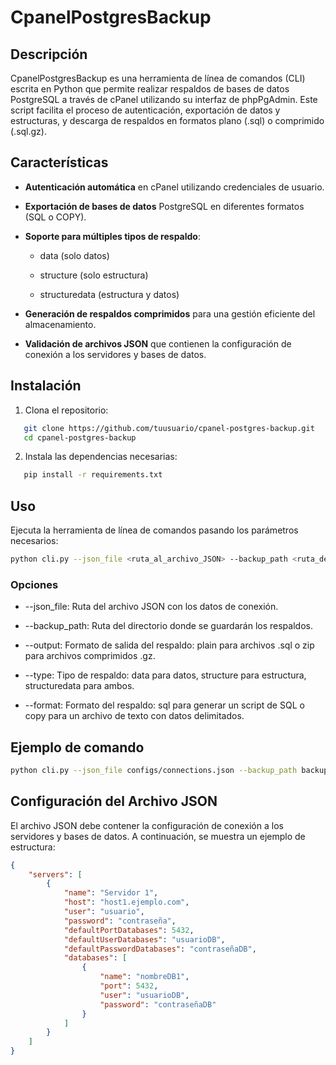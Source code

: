 CpanelPostgresBackup
====================

Descripción
-----------

CpanelPostgresBackup es una herramienta de línea de comandos (CLI) escrita en Python que permite realizar respaldos de bases de datos PostgreSQL a través de cPanel utilizando su interfaz de phpPgAdmin. Este script facilita el proceso de autenticación, exportación de datos y estructuras, y descarga de respaldos en formatos plano (.sql) o comprimido (.sql.gz).

Características
---------------

*   **Autenticación automática** en cPanel utilizando credenciales de usuario.
    
*   **Exportación de bases de datos** PostgreSQL en diferentes formatos (SQL o COPY).
    
*   **Soporte para múltiples tipos de respaldo**:
    
    *   data (solo datos)
        
    *   structure (solo estructura)
        
    *   structuredata (estructura y datos)
        
*   **Generación de respaldos comprimidos** para una gestión eficiente del almacenamiento.
    
*   **Validación de archivos JSON** que contienen la configuración de conexión a los servidores y bases de datos.
    

Instalación
-----------

1.  Clona el repositorio:

```bash
   git clone https://github.com/tuusuario/cpanel-postgres-backup.git
   cd cpanel-postgres-backup
```

2.  Instala las dependencias necesarias:

```bash
   pip install -r requirements.txt
```

Uso
-----------

Ejecuta la herramienta de línea de comandos pasando los parámetros necesarios:

```bash
python cli.py --json_file <ruta_al_archivo_JSON> --backup_path <ruta_de_respaldo> --output <plain|zip> --type <data|structure|structuredata> --format <sql|copy>
```

### Opciones

*   \--json\_file: Ruta del archivo JSON con los datos de conexión.
    
*   \--backup\_path: Ruta del directorio donde se guardarán los respaldos.
    
*   \--output: Formato de salida del respaldo: plain para archivos .sql o zip para archivos comprimidos .gz.
    
*   \--type: Tipo de respaldo: data para datos, structure para estructura, structuredata para ambos.
    
*   \--format: Formato del respaldo: sql para generar un script de SQL o copy para un archivo de texto con datos delimitados.

Ejemplo de comando
-----------

```bash
python cli.py --json_file configs/connections.json --backup_path backups/ --output plain --type structuredata --format sql
```

Configuración del Archivo JSON
-----------

El archivo JSON debe contener la configuración de conexión a los servidores y bases de datos. A continuación, se muestra un ejemplo de estructura:

```json
{
    "servers": [
        {
            "name": "Servidor 1",
            "host": "host1.ejemplo.com",
            "user": "usuario",
            "password": "contraseña",
            "defaultPortDatabases": 5432,
            "defaultUserDatabases": "usuarioDB",
            "defaultPasswordDatabases": "contraseñaDB",
            "databases": [
                {
                    "name": "nombreDB1",
                    "port": 5432,
                    "user": "usuarioDB",
                    "password": "contraseñaDB"
                }
            ]
        }
    ]
}
```